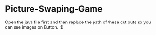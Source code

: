 # Picture-Swaping-Game
Open the java file first and then replace the path of these cut outs so you can see images on Button. :D
